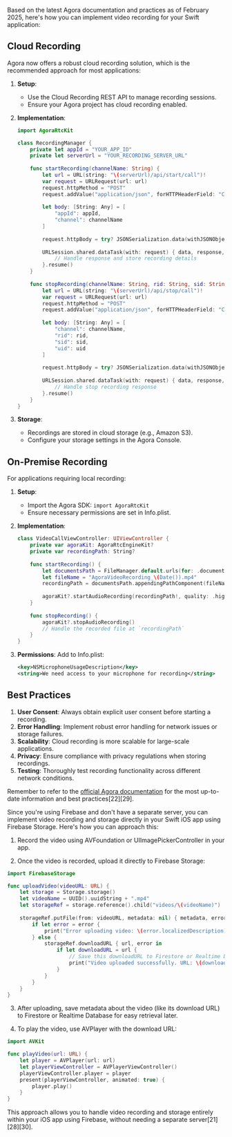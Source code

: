 Based on the latest Agora documentation and practices as of February 2025, here's how you can implement video recording for your Swift application:

## Cloud Recording

Agora now offers a robust cloud recording solution, which is the recommended approach for most applications:

1. **Setup**: 
   - Use the Cloud Recording REST API to manage recording sessions.
   - Ensure your Agora project has cloud recording enabled.

2. **Implementation**:
   ```swift
   import AgoraRtcKit
   
   class RecordingManager {
       private let appId = "YOUR_APP_ID"
       private let serverUrl = "YOUR_RECORDING_SERVER_URL"
       
       func startRecording(channelName: String) {
           let url = URL(string: "\(serverUrl)/api/start/call")!
           var request = URLRequest(url: url)
           request.httpMethod = "POST"
           request.addValue("application/json", forHTTPHeaderField: "Content-Type")
           
           let body: [String: Any] = [
               "appId": appId,
               "channel": channelName
           ]
           
           request.httpBody = try? JSONSerialization.data(withJSONObject: body)
           
           URLSession.shared.dataTask(with: request) { data, response, error in
               // Handle response and store recording details
           }.resume()
       }
       
       func stopRecording(channelName: String, rid: String, sid: String, uid: UInt) {
           let url = URL(string: "\(serverUrl)/api/stop/call")!
           var request = URLRequest(url: url)
           request.httpMethod = "POST"
           request.addValue("application/json", forHTTPHeaderField: "Content-Type")
           
           let body: [String: Any] = [
               "channel": channelName,
               "rid": rid,
               "sid": sid,
               "uid": uid
           ]
           
           request.httpBody = try? JSONSerialization.data(withJSONObject: body)
           
           URLSession.shared.dataTask(with: request) { data, response, error in
               // Handle stop recording response
           }.resume()
       }
   }
   ```

3. **Storage**: 
   - Recordings are stored in cloud storage (e.g., Amazon S3).
   - Configure your storage settings in the Agora Console.

## On-Premise Recording

For applications requiring local recording:

1. **Setup**:
   - Import the Agora SDK: `import AgoraRtcKit`
   - Ensure necessary permissions are set in Info.plist.

2. **Implementation**:
   ```swift
   class VideoCallViewController: UIViewController {
       private var agoraKit: AgoraRtcEngineKit?
       private var recordingPath: String?
       
       func startRecording() {
           let documentsPath = FileManager.default.urls(for: .documentDirectory, in: .userDomainMask)[0]
           let fileName = "AgoraVideoRecording_\(Date()).mp4"
           recordingPath = documentsPath.appendingPathComponent(fileName).path
           
           agoraKit?.startAudioRecording(recordingPath!, quality: .high)
       }
       
       func stopRecording() {
           agoraKit?.stopAudioRecording()
           // Handle the recorded file at `recordingPath`
       }
   }
   ```

3. **Permissions**: 
   Add to Info.plist:
   ```xml
   <key>NSMicrophoneUsageDescription</key>
   <string>We need access to your microphone for recording</string>
   ```

## Best Practices

1. **User Consent**: Always obtain explicit user consent before starting a recording.
2. **Error Handling**: Implement robust error handling for network issues or storage failures.
3. **Scalability**: Cloud recording is more scalable for large-scale applications.
4. **Privacy**: Ensure compliance with privacy regulations when storing recordings.
5. **Testing**: Thoroughly test recording functionality across different network conditions.

Remember to refer to the [official Agora documentation](https://docs.agora.io/en/cloud-recording/overview/product-overview?platform=All%20Platforms) for the most up-to-date information and best practices[22][29].

Since you're using Firebase and don't have a separate server, you can implement video recording and storage directly in your Swift iOS app using Firebase Storage. Here's how you can approach this:

1. Record the video using AVFoundation or UIImagePickerController in your app.

2. Once the video is recorded, upload it directly to Firebase Storage:

```swift
import FirebaseStorage

func uploadVideo(videoURL: URL) {
    let storage = Storage.storage()
    let videoName = UUID().uuidString + ".mp4"
    let storageRef = storage.reference().child("videos/\(videoName)")
    
    storageRef.putFile(from: videoURL, metadata: nil) { metadata, error in
        if let error = error {
            print("Error uploading video: \(error.localizedDescription)")
        } else {
            storageRef.downloadURL { url, error in
                if let downloadURL = url {
                    // Save this downloadURL to Firestore or Realtime Database
                    print("Video uploaded successfully. URL: \(downloadURL)")
                }
            }
        }
    }
}
```

3. After uploading, save metadata about the video (like its download URL) to Firestore or Realtime Database for easy retrieval later.

4. To play the video, use AVPlayer with the download URL:

```swift
import AVKit

func playVideo(url: URL) {
    let player = AVPlayer(url: url)
    let playerViewController = AVPlayerViewController()
    playerViewController.player = player
    present(playerViewController, animated: true) {
        player.play()
    }
}
```

This approach allows you to handle video recording and storage entirely within your iOS app using Firebase, without needing a separate server[21][28][30].

